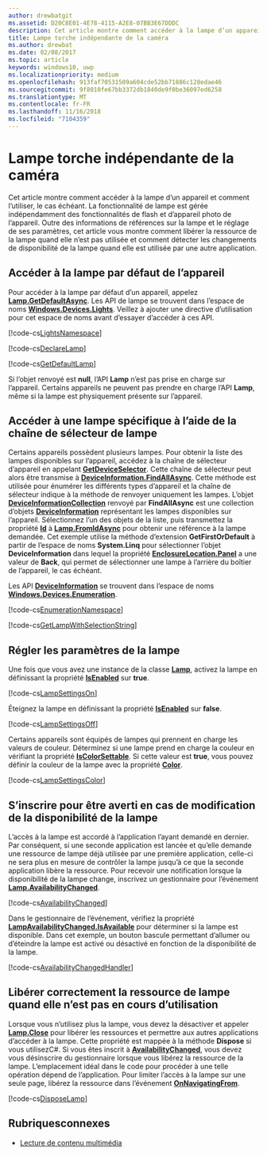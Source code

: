 ```yaml
---
author: drewbatgit
ms.assetid: D20C8E01-4E78-4115-A2E8-07BB3E67DDDC
description: Cet article montre comment accéder à la lampe d’un appareil et comment l’utiliser, le cas échéant. La fonctionnalité de lampe est gérée indépendamment des fonctionnalités de flash et d’appareil photo.
title: Lampe torche indépendante de la caméra
ms.author: drewbat
ms.date: 02/08/2017
ms.topic: article
keywords: windows10, uwp
ms.localizationpriority: medium
ms.openlocfilehash: 913faf70531509a604cde52bb71886c128edae46
ms.sourcegitcommit: 9f8010fe67bb3372db1840de9f0be36097ed6258
ms.translationtype: MT
ms.contentlocale: fr-FR
ms.lasthandoff: 11/16/2018
ms.locfileid: "7104359"
---
```

# <a name="camera-independent-flashlight"></a>Lampe torche indépendante de la caméra



Cet article montre comment accéder à la lampe d’un appareil et comment l’utiliser, le cas échéant. La fonctionnalité de lampe est gérée indépendamment des fonctionnalités de flash et d’appareil photo de l’appareil. Outre des informations de références sur la lampe et le réglage de ses paramètres, cet article vous montre comment libérer la ressource de la lampe quand elle n’est pas utilisée et comment détecter les changements de disponibilité de la lampe quand elle est utilisée par une autre application.

## <a name="get-the-devices-default-lamp"></a>Accéder à la lampe par défaut de l’appareil

Pour accéder à la lampe par défaut d’un appareil, appelez [**Lamp.GetDefaultAsync**](https://msdn.microsoft.com/library/windows/apps/dn894327). Les API de lampe se trouvent dans l’espace de noms [**Windows.Devices.Lights**](https://msdn.microsoft.com/library/windows/apps/dn894331). Veillez à ajouter une directive d’utilisation pour cet espace de noms avant d’essayer d’accéder à ces API.

[!code-cs[LightsNamespace](./code/Lamp/cs/MainPage.xaml.cs#SnippetLightsNamespace)]


[!code-cs[DeclareLamp](./code/Lamp/cs/MainPage.xaml.cs#SnippetDeclareLamp)]


[!code-cs[GetDefaultLamp](./code/Lamp/cs/MainPage.xaml.cs#SnippetGetDefaultLamp)]

Si l’objet renvoyé est **null**, l’API **Lamp** n’est pas prise en charge sur l’appareil. Certains appareils ne peuvent pas prendre en charge l’API **Lamp**, même si la lampe est physiquement présente sur l’appareil.

## <a name="get-a-specific-lamp-using-the-lamp-selector-string"></a>Accéder à une lampe spécifique à l’aide de la chaîne de sélecteur de lampe

Certains appareils possèdent plusieurs lampes. Pour obtenir la liste des lampes disponibles sur l’appareil, accédez à la chaîne de sélecteur d’appareil en appelant [**GetDeviceSelector**](https://msdn.microsoft.com/library/windows/apps/dn894328). Cette chaîne de sélecteur peut alors être transmise à [**DeviceInformation.FindAllAsync**](https://msdn.microsoft.com/library/windows/apps/br225432). Cette méthode est utilisée pour énumérer les différents types d’appareil et la chaîne de sélecteur indique à la méthode de renvoyer uniquement les lampes. L’objet [**DeviceInformationCollection**](https://msdn.microsoft.com/library/windows/apps/br225395) renvoyé par **FindAllAsync** est une collection d’objets [**DeviceInformation**](https://msdn.microsoft.com/library/windows/apps/br225393) représentant les lampes disponibles sur l’appareil. Sélectionnez l’un des objets de la liste, puis transmettez la propriété [**Id**](https://msdn.microsoft.com/library/windows/apps/br225437) à [**Lamp.FromIdAsync**](https://msdn.microsoft.com/library/windows/apps/dn894326) pour obtenir une référence à la lampe demandée. Cet exemple utilise la méthode d’extension **GetFirstOrDefault** à partir de l’espace de noms **System.Linq** pour sélectionner l’objet **DeviceInformation** dans lequel la propriété [**EnclosureLocation.Panel**](https://msdn.microsoft.com/library/windows/apps/br229906) a une valeur de **Back**, qui permet de sélectionner une lampe à l’arrière du boîtier de l’appareil, le cas échéant.

Les API [**DeviceInformation**](https://msdn.microsoft.com/library/windows/apps/br225393) se trouvent dans l’espace de noms [**Windows.Devices.Enumeration**](https://msdn.microsoft.com/library/windows/apps/br225459).

[!code-cs[EnumerationNamespace](./code/Lamp/cs/MainPage.xaml.cs#SnippetEnumerationNamespace)]

[!code-cs[GetLampWithSelectionString](./code/Lamp/cs/MainPage.xaml.cs#SnippetGetLampWithSelectionString)]

## <a name="adjust-lamp-settings"></a>Régler les paramètres de la lampe

Une fois que vous avez une instance de la classe [**Lamp**](https://msdn.microsoft.com/library/windows/apps/dn894310), activez la lampe en définissant la propriété [**IsEnabled**](https://msdn.microsoft.com/library/windows/apps/dn894330) sur **true**.

[!code-cs[LampSettingsOn](./code/Lamp/cs/MainPage.xaml.cs#SnippetLampSettingsOn)]

Éteignez la lampe en définissant la propriété [**IsEnabled**](https://msdn.microsoft.com/library/windows/apps/dn894330) sur **false**.

[!code-cs[LampSettingsOff](./code/Lamp/cs/MainPage.xaml.cs#SnippetLampSettingsOff)]

Certains appareils sont équipés de lampes qui prennent en charge les valeurs de couleur. Déterminez si une lampe prend en charge la couleur en vérifiant la propriété [**IsColorSettable**](https://msdn.microsoft.com/library/windows/apps/dn894329). Si cette valeur est **true**, vous pouvez définir la couleur de la lampe avec la propriété [**Color**](https://msdn.microsoft.com/library/windows/apps/dn894322).

[!code-cs[LampSettingsColor](./code/Lamp/cs/MainPage.xaml.cs#SnippetLampSettingsColor)]

## <a name="register-to-be-notified-if-the-lamp-availability-changes"></a>S’inscrire pour être averti en cas de modification de la disponibilité de la lampe

L’accès à la lampe est accordé à l’application l’ayant demandé en dernier. Par conséquent, si une seconde application est lancée et qu’elle demande une ressource de lampe déjà utilisée par une première application, celle-ci ne sera plus en mesure de contrôler la lampe jusqu’à ce que la seconde application libère la ressource. Pour recevoir une notification lorsque la disponibilité de la lampe change, inscrivez un gestionnaire pour l’événement [**Lamp.AvailabilityChanged**](https://msdn.microsoft.com/library/windows/apps/dn894317).

[!code-cs[AvailabilityChanged](./code/Lamp/cs/MainPage.xaml.cs#SnippetAvailabilityChanged)]

Dans le gestionnaire de l’événement, vérifiez la propriété [**LampAvailabilityChanged.IsAvailable**](https://msdn.microsoft.com/library/windows/apps/dn894315) pour déterminer si la lampe est disponible. Dans cet exemple, un bouton bascule permettant d’allumer ou d’éteindre la lampe est activé ou désactivé en fonction de la disponibilité de la lampe.

[!code-cs[AvailabilityChangedHandler](./code/Lamp/cs/MainPage.xaml.cs#SnippetAvailabilityChangedHandler)]

## <a name="properly-dispose-of-the-lamp-resource-when-not-in-use"></a>Libérer correctement la ressource de lampe quand elle n’est pas en cours d’utilisation

Lorsque vous n’utilisez plus la lampe, vous devez la désactiver et appeler [**Lamp.Close**](https://msdn.microsoft.com/library/windows/apps/dn894320) pour libérer les ressources et permettre aux autres applications d’accéder à la lampe. Cette propriété est mappée à la méthode **Dispose** si vous utilisezC#. Si vous êtes inscrit à [**AvailabilityChanged**](https://msdn.microsoft.com/library/windows/apps/dn894317), vous devez vous désinscrire du gestionnaire lorsque vous libérez la ressource de la lampe. L’emplacement idéal dans le code pour procéder à une telle opération dépend de l’application. Pour limiter l’accès à la lampe sur une seule page, libérez la ressource dans l’événement [**OnNavigatingFrom**](https://msdn.microsoft.com/library/windows/apps/br227509).

[!code-cs[DisposeLamp](./code/Lamp/cs/MainPage.xaml.cs#SnippetDisposeLamp)]

## <a name="related-topics"></a>Rubriquesconnexes
- [Lecture de contenu multimédia](media-playback.md)

 




